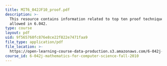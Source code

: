 ```yaml
---
title: MIT6_042JF10_proof.pdf
description: >-
  This resource contains information related to top ten proof techniques not
  allowed in 6.042.
type: course
layout: pdf
uid: 9f565760fc876e8ce22f822e7471faa9
file_type: application/pdf
file_location: >-
  https://open-learning-course-data-production.s3.amazonaws.com/6-042j-mathematics-for-computer-science-fall-2010/9f565760fc876e8ce22f822e7471faa9_MIT6_042JF10_proof.pdf
course_id: 6-042j-mathematics-for-computer-science-fall-2010
---
```

